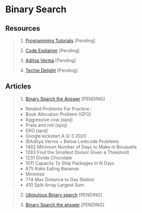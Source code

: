 # Binary Search

## Resources

> 1. [Programming Tutorials](https://www.youtube.com/watch?v=SmdzCnDD_HM&list=PLUg9hRlm7gxQVzoLT7c7ASOBQ0knBOia9) [Pending]
>
> 2. [Code Explainer](https://www.youtube.com/watch?v=YI16UeQtao8&list=PLk_DdB3uhk2BjfrjntSvnH1Ubj8XgJPPY) [Pending]
> 3. [Aditya Verma](https://www.youtube.com/watch?v=j7NodO9HIbk&list=PL_z_8CaSLPWeYfhtuKHj-9MpYb6XQJ_f2) [Pending]
>
> 4. [Techie Delight](https://medium.com/techie-delight/binary-search-practice-problems-4c856cd9f26c) [Pending]

## Articles

> 1. [Binary Search the Answer](http://discuss.spoj.com/t/binary-search-the-answer/11592/4) [PENDING]
>
> - Related Problems For Practice :
> - Book Allocation Problem (GFG)
> - Aggressive cow (spoj)
> - Prata and roti (spoj)
> - EKO (spoj)
> - Google kickstart A Q-3 2020
> - @Aditya Verma + Below Leetcode Problems
> - 1482 Minimum Number of Days to Make m Bouquets
> - 1283 Find the Smallest Divisor Given a Threshold
> - 1231 Divide Chocolate
> - 1011 Capacity To Ship Packages In N Days
> - 875 Koko Eating Bananas
> - Minimize
> - 774 Max Distance to Gas Station
> - 410 Split Array Largest Sum

> 2. [Ubiqutous Binary search](https://www.geeksforgeeks.org/the-ubiquitous-binary-search-set-1/) [PENDING]
>
> 3. [Binary Search the answer](https://oldaddr.wordpress.com/2014/06/28/binary-search-the-answer/#:~:text=But%20what%20is%20Binary%20Search,%2C%20or%20%E2%80%9Cexactly%E2%80%9D%20responses.) [PENDING]
